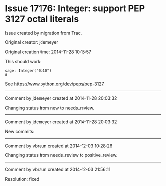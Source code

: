 # Issue 17176: Integer: support PEP 3127 octal literals

Issue created by migration from Trac.

Original creator: jdemeyer

Original creation time: 2014-11-28 10:15:57

This should work:

```
sage: Integer("0o10")
8
```


See https://www.python.org/dev/peps/pep-3127


---

Comment by jdemeyer created at 2014-11-28 20:03:32

Changing status from new to needs_review.


---

Comment by jdemeyer created at 2014-11-28 20:03:32

New commits:


---

Comment by vbraun created at 2014-12-03 10:28:26

Changing status from needs_review to positive_review.


---

Comment by vbraun created at 2014-12-03 21:56:11

Resolution: fixed

